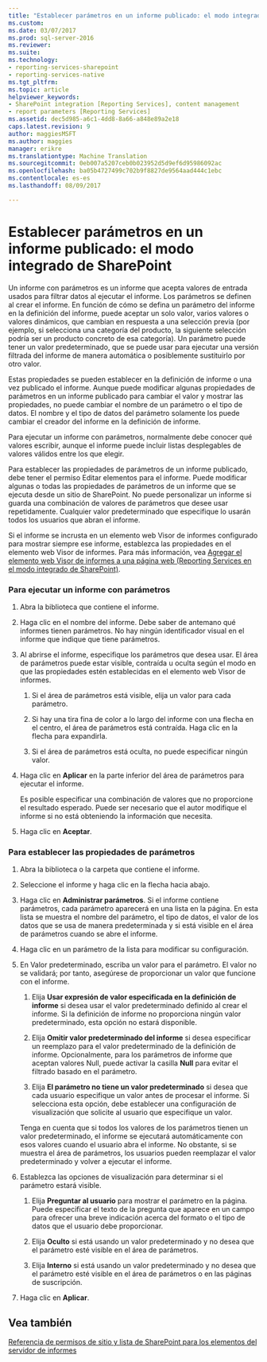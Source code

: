 ```yaml
---
title: "Establecer parámetros en un informe publicado: el modo integrado de SharePoint | Documentos de Microsoft"
ms.custom: 
ms.date: 03/07/2017
ms.prod: sql-server-2016
ms.reviewer: 
ms.suite: 
ms.technology:
- reporting-services-sharepoint
- reporting-services-native
ms.tgt_pltfrm: 
ms.topic: article
helpviewer_keywords:
- SharePoint integration [Reporting Services], content management
- report parameters [Reporting Services]
ms.assetid: dec5d985-a6c1-4dd8-8a66-a848e89a2e18
caps.latest.revision: 9
author: maggiesMSFT
ms.author: maggies
manager: erikre
ms.translationtype: Machine Translation
ms.sourcegitcommit: 0eb007a5207ceb0b023952d5d9ef6d95986092ac
ms.openlocfilehash: ba05b4727499c702b9f8827de9564aad444c1ebc
ms.contentlocale: es-es
ms.lasthandoff: 08/09/2017

---
```

# <a name="set-parameters-on-a-published-report---sharepoint-integrated-mode"></a>Establecer parámetros en un informe publicado: el modo integrado de SharePoint
  Un informe con parámetros es un informe que acepta valores de entrada usados para filtrar datos al ejecutar el informe. Los parámetros se definen al crear el informe. En función de cómo se defina un parámetro del informe en la definición del informe, puede aceptar un solo valor, varios valores o valores dinámicos, que cambian en respuesta a una selección previa (por ejemplo, si selecciona una categoría del producto, la siguiente selección podría ser un producto concreto de esa categoría). Un parámetro puede tener un valor predeterminado, que se puede usar para ejecutar una versión filtrada del informe de manera automática o posiblemente sustituirlo por otro valor.  
  
 Estas propiedades se pueden establecer en la definición de informe o una vez publicado el informe. Aunque puede modificar algunas propiedades de parámetros en un informe publicado para cambiar el valor y mostrar las propiedades, no puede cambiar el nombre de un parámetro o el tipo de datos. El nombre y el tipo de datos del parámetro solamente los puede cambiar el creador del informe en la definición de informe.  
  
 Para ejecutar un informe con parámetros, normalmente debe conocer qué valores escribir, aunque el informe puede incluir listas desplegables de valores válidos entre los que elegir.  
  
 Para establecer las propiedades de parámetros de un informe publicado, debe tener el permiso Editar elementos para el informe. Puede modificar algunas o todas las propiedades de parámetros de un informe que se ejecuta desde un sitio de SharePoint. No puede personalizar un informe si guarda una combinación de valores de parámetros que desee usar repetidamente. Cualquier valor predeterminado que especifique lo usarán todos los usuarios que abran el informe.  
  
 Si el informe se incrusta en un elemento web Visor de informes configurado para mostrar siempre ese informe, establezca las propiedades en el elemento web Visor de informes. Para más información, vea [Agregar el elemento web Visor de informes a una página web &#40;Reporting Services en el modo integrado de SharePoint&#41;](../../reporting-services/report-server-sharepoint/add-the-report-viewer-web-part-to-a-web-page.md).  
  
### <a name="to-run-a-parameterized-report"></a>Para ejecutar un informe con parámetros  
  
1.  Abra la biblioteca que contiene el informe.  
  
2.  Haga clic en el nombre del informe. Debe saber de antemano qué informes tienen parámetros. No hay ningún identificador visual en el informe que indique que tiene parámetros.  
  
3.  Al abrirse el informe, especifique los parámetros que desea usar. El área de parámetros puede estar visible, contraída u oculta según el modo en que las propiedades estén establecidas en el elemento web Visor de informes.  
  
    1.  Si el área de parámetros está visible, elija un valor para cada parámetro.  
  
    2.  Si hay una tira fina de color a lo largo del informe con una flecha en el centro, el área de parámetros está contraída. Haga clic en la flecha para expandirla.  
  
    3.  Si el área de parámetros está oculta, no puede especificar ningún valor.  
  
4.  Haga clic en **Aplicar** en la parte inferior del área de parámetros para ejecutar el informe.  
  
     Es posible especificar una combinación de valores que no proporcione el resultado esperado. Puede ser necesario que el autor modifique el informe si no está obteniendo la información que necesita.  
  
5.  Haga clic en **Aceptar**.  
  
### <a name="to-set-parameter-properties"></a>Para establecer las propiedades de parámetros  
  
1.  Abra la biblioteca o la carpeta que contiene el informe.  
  
2.  Seleccione el informe y haga clic en la flecha hacia abajo.  
  
3.  Haga clic en **Administrar parámetros**. Si el informe contiene parámetros, cada parámetro aparecerá en una lista en la página. En esta lista se muestra el nombre del parámetro, el tipo de datos, el valor de los datos que se usa de manera predeterminada y si está visible en el área de parámetros cuando se abre el informe.  
  
4.  Haga clic en un parámetro de la lista para modificar su configuración.  
  
5.  En Valor predeterminado, escriba un valor para el parámetro. El valor no se validará; por tanto, asegúrese de proporcionar un valor que funcione con el informe.  
  
    1.  Elija **Usar expresión de valor especificada en la definición de informe** si desea usar el valor predeterminado definido al crear el informe. Si la definición de informe no proporciona ningún valor predeterminado, esta opción no estará disponible.  
  
    2.  Elija **Omitir valor predeterminado del informe** si desea especificar un reemplazo para el valor predeterminado de la definición de informe. Opcionalmente, para los parámetros de informe que aceptan valores Null, puede activar la casilla **Null** para evitar el filtrado basado en el parámetro.  
  
    3.  Elija **El parámetro no tiene un valor predeterminado** si desea que cada usuario especifique un valor antes de procesar el informe. Si selecciona esta opción, debe establecer una configuración de visualización que solicite al usuario que especifique un valor.  
  
     Tenga en cuenta que si todos los valores de los parámetros tienen un valor predeterminado, el informe se ejecutará automáticamente con esos valores cuando el usuario abra el informe. No obstante, si se muestra el área de parámetros, los usuarios pueden reemplazar el valor predeterminado y volver a ejecutar el informe.  
  
6.  Establezca las opciones de visualización para determinar si el parámetro estará visible.  
  
    1.  Elija **Preguntar al usuario** para mostrar el parámetro en la página. Puede especificar el texto de la pregunta que aparece en un campo para ofrecer una breve indicación acerca del formato o el tipo de datos que el usuario debe proporcionar.  
  
    2.  Elija **Oculto** si está usando un valor predeterminado y no desea que el parámetro esté visible en el área de parámetros.  
  
    3.  Elija **Interno** si está usando un valor predeterminado y no desea que el parámetro esté visible en el área de parámetros o en las páginas de suscripción.  
  
7.  Haga clic en **Aplicar**.  
  
## <a name="see-also"></a>Vea también  
 [Referencia de permisos de sitio y lista de SharePoint para los elementos del servidor de informes](../../reporting-services/security/sharepoint-site-and-list-permission-reference-for-report-server-items.md)  
  
  
